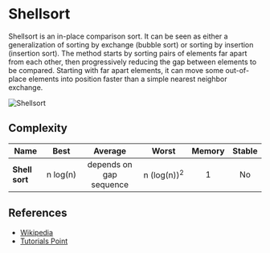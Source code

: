# Shellsort

Shellsort is an in-place comparison sort. It can be seen as either a generalization of sorting by exchange (bubble sort) or sorting by insertion (insertion sort). The method starts by sorting pairs of elements far apart from each other, then progressively reducing the gap between elements to be compared. Starting with far apart elements, it can move some out-of-place elements into position faster than a simple nearest neighbor exchange.

![Shellsort](https://upload.wikimedia.org/wikipedia/commons/d/d8/Sorting_shellsort_anim.gif)

## Complexity

| Name                  | Best            | Average             | Worst               | Memory    | Stable    |
| --------------------- | :-------------: | :-----------------: | :-----------------: | :-------: | :-------: |
| **Shell sort**        | n&nbsp;log(n)   | depends on gap sequence   | n&nbsp;(log(n))<sup>2</sup>  | 1         | No         |

## References

- [Wikipedia](https://en.wikipedia.org/wiki/Shellsort)
- [Tutorials Point](https://www.tutorialspoint.com/data_structures_algorithms/shell_sort_algorithm.htm)